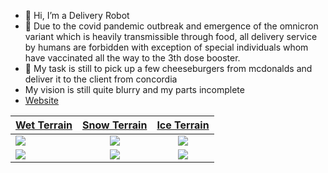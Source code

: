 - 👋 Hi, I’m a Delivery Robot
- 🎇 Due to the covid pandemic outbreak and emergence of the omnicron variant which is heavily transmissible through food,
  all delivery service by humans are forbidden with exception of special individuals whom have vaccinated all the way to the 3th dose booster.
- 👀 My task is still to pick up a few cheeseburgers from mcdonalds and deliver it to the client from concordia
- My vision is still quite blurry and my parts incomplete
- <a href="https://coen490.netlify.app/" target="_blank">Website</a>

| [Wet Terrain](Wet_Terrain/README.md)       | [Snow Terrain](Snow_Terrain/README.md)      | [Ice Terrain](Ice_Terrain/README.md)        |
| :----------------------------------------- | :-----------------------------------------: | :-----------------------------------------: |
| <img src="./Wet_Terrain/path5phase1.gif"/> | <img src="./Snow_Terrain/path9phase1.gif"/> | <img src="./Ice_Terrain/path10phase1.gif"/> |
| <img src="./Wet_Terrain/path5phase6.gif"/> | <img src="./Snow_Terrain/path9phase7.gif"/> | <img src="./Ice_Terrain/path10phase6.gif"/> |
